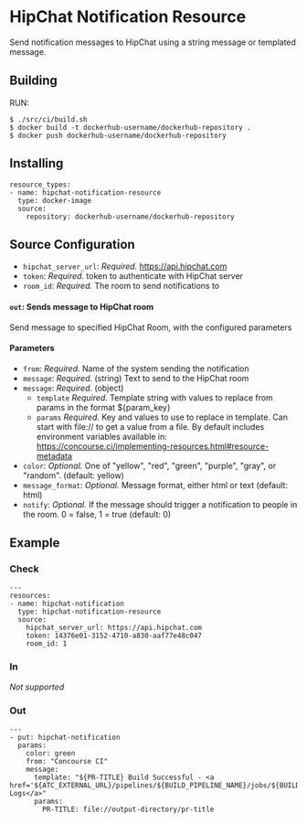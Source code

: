 # HipChat Notification Resource

Send notification messages to HipChat using a string message or templated message.

## Building
RUN:
```
$ ./src/ci/build.sh
$ docker build -t dockerhub-username/dockerhub-repository .
$ docker push dockerhub-username/dockerhub-repository
```

## Installing

```
resource_types:
- name: hipchat-notification-resource
  type: docker-image
  source:
    repository: dockerhub-username/dockerhub-repository
```

## Source Configuration

* `hipchat_server_url`: *Required.* https://api.hipchat.com
* `token`: *Required.* token to authenticate with HipChat server
* `room_id`: *Required.* The room to send notifications to

#### `out`: Sends message to HipChat room

Send message to specified HipChat Room, with the configured parameters

#### Parameters
* `from`: *Required.* Name of the system sending the notification
* `message`: *Required.* (string) Text to send to the HipChat room
* `message`: *Required.* (object)
  + `template` *Required.* Template string with values to replace from params in the format ${param_key}
  + `params` *Required.* Key and values to use to replace in template. Can start with file:// to get a value from a file. By default includes environment variables available in: https://concourse.ci/implementing-resources.html#resource-metadata
* `color`: *Optional.* One of "yellow", "red", "green", "purple", "gray", or "random". (default: yellow)
* `message_format`: *Optional.* Message format, either html or text (default: html)
* `notify`: *Optional.* If the message should trigger a notification to people in the room. 0 = false, 1 = true (default: 0)

## Example

### Check
```
---
resources:
- name: hipchat-notification
  type: hipchat-notification-resource
  source:
    hipchat_server_url: https://api.hipchat.com
    token: 14376e01-3152-4710-a830-aaf77e48c047
    room_id: 1
```

### In

*Not supported*

### Out

```
---
- put: hipchat-notification
  params:
    color: green
    from: "Concourse CI"
    message:
      template: "${PR-TITLE} Build Successful - <a href='${ATC_EXTERNAL_URL}/pipelines/${BUILD_PIPELINE_NAME}/jobs/${BUILD_JOB_NAME}/builds/${BUILD_NAME}'>Build Logs</a>"
      params:
        PR-TITLE: file://output-directory/pr-title
```
